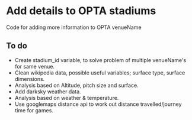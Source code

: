 # Add details to OPTA stadiums
Code for adding more information to OPTA venueName

## To do
- Create stadium_id variable, to solve problem of multiple venueName's for same venue.
- Clean wikipedia data, possible useful variables; surface type, surface dimensions.
- Analysis based on Altitude, pitch size and surface.
- Add darksky weather data.
- Analysis based on weather & temperature.
- Use googlemaps distance api to work out distance travelled/journey time for games.